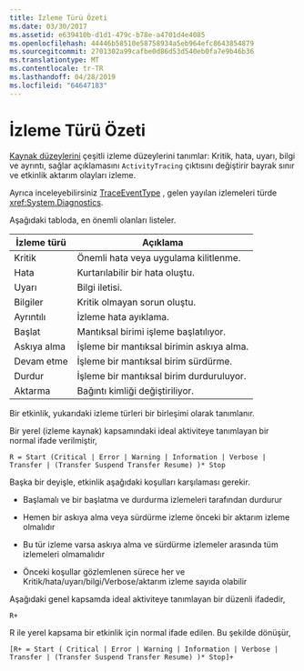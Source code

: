 ```yaml
---
title: İzleme Türü Özeti
ms.date: 03/30/2017
ms.assetid: e639410b-d1d1-479c-b78e-a4701d4e4085
ms.openlocfilehash: 44446b58510e58758934a5eb964efc8643854879
ms.sourcegitcommit: 2701302a99cafbe0d86d53d540eb0fa7e9b46b36
ms.translationtype: MT
ms.contentlocale: tr-TR
ms.lasthandoff: 04/28/2019
ms.locfileid: "64647183"
---
```

# <a name="trace-type-summary"></a>İzleme Türü Özeti
[Kaynak düzeylerini](https://go.microsoft.com/fwlink/?LinkID=94943) çeşitli izleme düzeylerini tanımlar: Kritik, hata, uyarı, bilgi ve ayrıntı, sağlar açıklamasını `ActivityTracing` çıktısını değiştirir bayrak sınır ve etkinlik aktarım olayları izleme.  
  
 Ayrıca inceleyebilirsiniz [TraceEventType](https://go.microsoft.com/fwlink/?LinkId=95169) , gelen yayılan izlemeleri türde <xref:System.Diagnostics>.  
  
 Aşağıdaki tabloda, en önemli olanları listeler.  
  
|İzleme türü|Açıklama|  
|----------------|-----------------|  
|Kritik|Önemli hata veya uygulama kilitlenme.|  
|Hata|Kurtarılabilir bir hata oluştu.|  
|Uyarı|Bilgi iletisi.|  
|Bilgiler|Kritik olmayan sorun oluştu.|  
|Ayrıntılı|İzleme hata ayıklama.|  
|Başlat|Mantıksal birimi işleme başlatılıyor.|  
|Askıya alma|İşleme bir mantıksal birimin askıya alma.|  
|Devam etme|İşleme bir mantıksal birim sürdürme.|  
|Durdur|İşleme bir mantıksal birim durduruluyor.|  
|Aktarma|Bağıntı kimliği değiştiriliyor.|  
  
 Bir etkinlik, yukarıdaki izleme türleri bir birleşimi olarak tanımlanır.  
  
 Bir yerel (izleme kaynak) kapsamındaki ideal aktiviteye tanımlayan bir normal ifade verilmiştir,  
  
 `R = Start (Critical | Error | Warning | Information | Verbose | Transfer | (Transfer Suspend Transfer Resume) )* Stop`  
  
 Başka bir deyişle, etkinlik aşağıdaki koşulları karşılaması gerekir.  
  
- Başlamalı ve bir başlatma ve durdurma izlemeleri tarafından durdurur  
  
- Hemen bir askıya alma veya sürdürme izleme önceki bir aktarım izleme olmalıdır  
  
- Bu tür izleme varsa askıya alma ve sürdürme izlemeler arasında tüm izlemeleri olmamalıdır  
  
- Önceki koşullar gözlemlenen sürece her ve Kritik/hata/uyarı/bilgi/Verbose/aktarım izleme sayıda olabilir  
  
 Aşağıdaki genel kapsamda ideal aktiviteye tanımlayan bir düzenli ifadedir,  
  
```  
R+   
```  
  
 R ile yerel kapsama bir etkinlik için normal ifade edilen. Bu şekilde dönüşür,  
  
```  
[R+ = Start ( Critical | Error | Warning | Information | Verbose | Transfer | (Transfer Suspend Transfer Resume) )* Stop]+  
```
